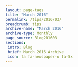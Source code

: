 ```yaml
---
layout: page-tags
title: "March 2016"
permalink: /tips/2016/03/
breadcrumb: tips
archive-name: "March 2016"
archive-type: Monthly
page_source: Blog201603
sections:
 intro: Blog
 brief: March 2016 Archive
 icon: fa fa-newspaper-o fa-5x
---
```

